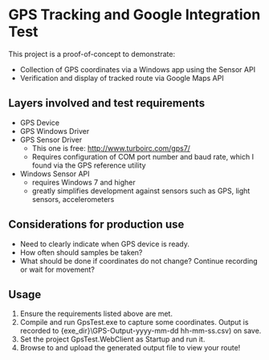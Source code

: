 # GPS Tracking and Google Integration Test
This project is a proof-of-concept to demonstrate:
 * Collection of GPS coordinates via a Windows app using the Sensor API
 *  Verification and display of tracked route via Google Maps API

## Layers involved and test requirements

 - GPS Device
 - GPS Windows Driver
 - GPS Sensor Driver
	- This one is free: http://www.turboirc.com/gps7/
	- Requires configuration of COM port number and baud rate, which I found via the GPS reference utility
 - Windows Sensor API
	- requires Windows 7 and higher
	- greatly simplifies development against sensors such as GPS, light sensors, accelerometers

## Considerations for production use

 - Need to clearly indicate when GPS device is ready.
 - How often should samples be taken?
 - What should be done if coordinates do not change? Continue recording or wait for movement? 

## Usage

 1. Ensure the requirements listed above are met.
 3. Compile and run GpsTest.exe to capture some coordinates.  Output is recorded to {exe_dir}\GPS-Output-yyyy-mm-dd hh-mm-ss.csv) on save.
 4. Set the project GpsTest.WebClient as Startup and run it.
 5. Browse to and upload the generated output file to view your route!


